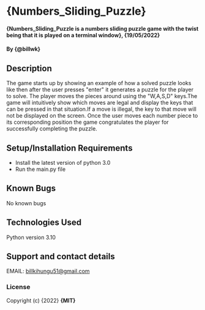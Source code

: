# {Numbers_Sliding_Puzzle}
#### {Numbers_Sliding_Puzzle is a numbers sliding puzzle game with the twist being that it is played on a terminal window}, {19/05/2022}
#### By **{@billwk}**
## Description
The game starts up by showing an example of how a solved puzzle looks like then after the user presses "enter" it generates a puzzle for the player to solve. The player moves the pieces around using the "W,A,S,D" keys.The game will intuitively show which moves are legal and display the keys that can be pressed in that situation.If a move is illegal, the key to that move will not be displayed on the screen. Once the user moves each number piece to its corresponding position the game congratulates the player for successfully completing the puzzle. 
## Setup/Installation Requirements
* Install the latest version of python 3.0
* Run the main.py file
## Known Bugs
No known bugs
## Technologies Used
Python version 3.10 
## Support and contact details
EMAIL: billkihungu51@gmail.com
### License
Copyright (c) {2022} **{MIT}**
  